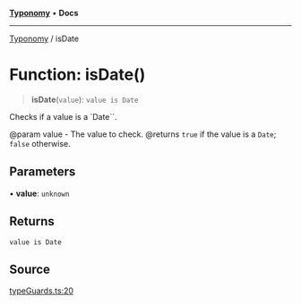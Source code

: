 [**Typonomy**](../README.md) • **Docs**

***

[Typonomy](../globals.md) / isDate

# Function: isDate()

> **isDate**(`value`): `value is Date`

Checks if a value is a `Date``.

@param value - The value to check.
@returns `true` if the value is a `Date`; `false` otherwise.

## Parameters

• **value**: `unknown`

## Returns

`value is Date`

## Source

[typeGuards.ts:20](https://github.com/softcraft-development/typonomy/blob/1c47fc13034f4e53267c72ada03a418616dc092e/src/typeGuards.ts#L20)

